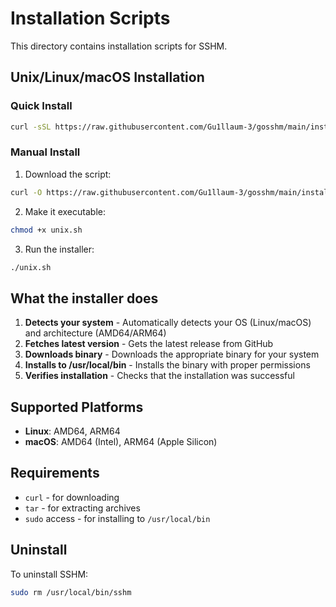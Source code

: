# Installation Scripts

This directory contains installation scripts for SSHM.

## Unix/Linux/macOS Installation

### Quick Install

```bash
curl -sSL https://raw.githubusercontent.com/Gu1llaum-3/gosshm/main/install/unix.sh | bash
```

### Manual Install

1. Download the script:
```bash
curl -O https://raw.githubusercontent.com/Gu1llaum-3/gosshm/main/install/unix.sh
```

2. Make it executable:
```bash
chmod +x unix.sh
```

3. Run the installer:
```bash
./unix.sh
```

## What the installer does

1. **Detects your system** - Automatically detects your OS (Linux/macOS) and architecture (AMD64/ARM64)
2. **Fetches latest version** - Gets the latest release from GitHub
3. **Downloads binary** - Downloads the appropriate binary for your system
4. **Installs to /usr/local/bin** - Installs the binary with proper permissions
5. **Verifies installation** - Checks that the installation was successful

## Supported Platforms

- **Linux**: AMD64, ARM64
- **macOS**: AMD64 (Intel), ARM64 (Apple Silicon)

## Requirements

- `curl` - for downloading
- `tar` - for extracting archives
- `sudo` access - for installing to `/usr/local/bin`

## Uninstall

To uninstall SSHM:

```bash
sudo rm /usr/local/bin/sshm
```
